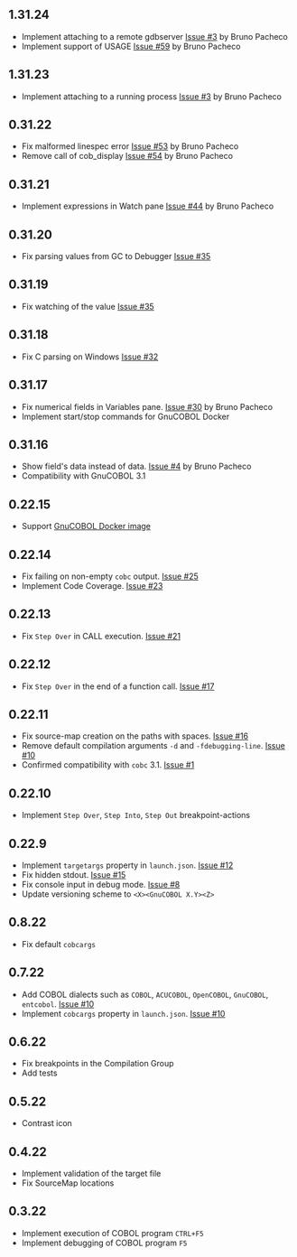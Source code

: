 ## 1.31.24
* Implement attaching to a remote gdbserver [Issue #3](https://github.com/OlegKunitsyn/gnucobol-debug/issues/3) by Bruno Pacheco
* Implement support of USAGE [Issue #59](https://github.com/OlegKunitsyn/gnucobol-debug/issues/59) by Bruno Pacheco

## 1.31.23
* Implement attaching to a running process [Issue #3](https://github.com/OlegKunitsyn/gnucobol-debug/issues/3) by Bruno Pacheco

## 0.31.22
* Fix malformed linespec error [Issue #53](https://github.com/OlegKunitsyn/gnucobol-debug/issues/53) by Bruno Pacheco
* Remove call of cob_display [Issue #54](https://github.com/OlegKunitsyn/gnucobol-debug/issues/54) by Bruno Pacheco

## 0.31.21
* Implement expressions in Watch pane [Issue #44](https://github.com/OlegKunitsyn/gnucobol-debug/issues/44) by Bruno Pacheco

## 0.31.20
* Fix parsing values from GC to Debugger [Issue #35](https://github.com/OlegKunitsyn/gnucobol-debug/issues/35)

## 0.31.19
* Fix watching of the value [Issue #35](https://github.com/OlegKunitsyn/gnucobol-debug/issues/35)

## 0.31.18
* Fix C parsing on Windows [Issue #32](https://github.com/OlegKunitsyn/gnucobol-debug/issues/32)

## 0.31.17
* Fix numerical fields in Variables pane. [Issue #30](https://github.com/OlegKunitsyn/gnucobol-debug/issues/30) by Bruno Pacheco
* Implement start/stop commands for GnuCOBOL Docker

## 0.31.16
* Show field's data instead of data. [Issue #4](https://github.com/OlegKunitsyn/gnucobol-debug/issues/4) by Bruno Pacheco
* Compatibility with GnuCOBOL 3.1

## 0.22.15
* Support [GnuCOBOL Docker image](https://hub.docker.com/repository/docker/olegkunitsyn/gnucobol)

## 0.22.14
* Fix failing on non-empty `cobc` output. [Issue #25](https://github.com/OlegKunitsyn/gnucobol-debug/issues/25)
* Implement Code Coverage. [Issue #23](https://github.com/OlegKunitsyn/gnucobol-debug/issues/23)

## 0.22.13
* Fix `Step Over` in CALL execution. [Issue #21](https://github.com/OlegKunitsyn/gnucobol-debug/issues/21)

## 0.22.12
* Fix `Step Over` in the end of a function call. [Issue #17](https://github.com/OlegKunitsyn/gnucobol-debug/issues/17)

## 0.22.11
* Fix source-map creation on the paths with spaces. [Issue #16](https://github.com/OlegKunitsyn/gnucobol-debug/issues/16)
* Remove default compilation arguments `-d` and `-fdebugging-line`. [Issue #10](https://github.com/OlegKunitsyn/gnucobol-debug/issues/10)
* Confirmed compatibility with `cobc` 3.1. [Issue #1](https://github.com/OlegKunitsyn/gnucobol-debug/issues/1)

## 0.22.10
* Implement `Step Over`, `Step Into`, `Step Out` breakpoint-actions

## 0.22.9
* Implement `targetargs` property in `launch.json`. [Issue #12](https://github.com/OlegKunitsyn/gnucobol-debug/issues/12)
* Fix hidden stdout. [Issue #15](https://github.com/OlegKunitsyn/gnucobol-debug/issues/15)
* Fix console input in debug mode. [Issue #8](https://github.com/OlegKunitsyn/gnucobol-debug/issues/8)
* Update versioning scheme to `<X><GnuCOBOL X.Y><Z>`

## 0.8.22
* Fix default `cobcargs`

## 0.7.22
* Add COBOL dialects such as `COBOL`, `ACUCOBOL`, `OpenCOBOL`, `GnuCOBOL`, `entcobol`. [Issue #10](https://github.com/OlegKunitsyn/gnucobol-debug/issues/10)
* Implement `cobcargs` property in `launch.json`. [Issue #10](https://github.com/OlegKunitsyn/gnucobol-debug/issues/10)

## 0.6.22
* Fix breakpoints in the Compilation Group
* Add tests

## 0.5.22
* Contrast icon

## 0.4.22
* Implement validation of the target file
* Fix SourceMap locations

## 0.3.22
* Implement execution of COBOL program `CTRL+F5`
* Implement debugging of COBOL program `F5`
